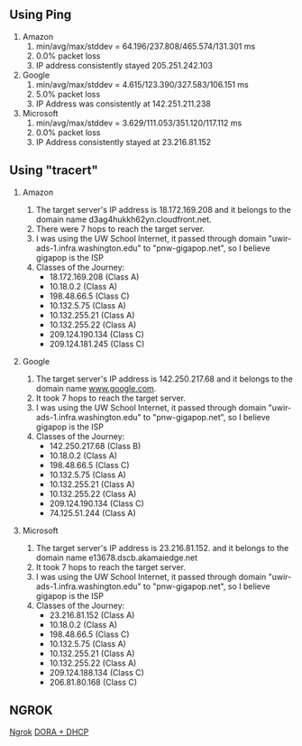 ## Using Ping
1. Amazon
   1. min/avg/max/stddev = 64.196/237.808/465.574/131.301 ms
   2. 0.0% packet loss
   3. IP address consistently stayed 205.251.242.103
2. Google
   1. min/avg/max/stddev = 4.615/123.390/327.583/106.151 ms
   2. 5.0% packet loss
   3. IP Address was consistently at 142.251.211.238
3. Microsoft
   1. min/avg/max/stddev = 3.629/111.053/351.120/117.112 ms
   2. 0.0% packet loss
   3. IP Address consistently stayed at 23.216.81.152



## Using "tracert" 
1. Amazon
   1. The target server's IP address is 18.172.169.208 and it belongs to the domain name d3ag4hukkh62yn.cloudfront.net.
   2. There were 7 hops to reach the target server.
   3. I was using the UW School Internet, it passed through domain "uwir-ads-1.infra.washington.edu" to "pnw-gigapop.net", so I believe gigapop is the ISP
   4. Classes of the Journey:
      - 18.172.169.208 (Class A) 
      - 10.18.0.2 (Class A)
      - 198.48.66.5 (Class C) 
      - 10.132.5.75 (Class A) 
      - 10.132.255.21 (Class A) 
      - 10.132.255.22 (Class A) 
      - 209.124.190.134 (Class C) 
      - 209.124.181.245 (Class C)

2. Google
   1. The target server's IP address is 142.250.217.68 and it belongs to the domain name www.google.com.
   2. It took 7 hops to reach the target server.
   3. I was using the UW School Internet, it passed through domain "uwir-ads-1.infra.washington.edu" to "pnw-gigapop.net", so I believe gigapop is the ISP
   4. Classes of the Journey: 
      - 142.250.217.68 (Class B)
      - 10.18.0.2 (Class A) 
      - 198.48.66.5 (Class C) 
      - 10.132.5.75 (Class A) 
      - 10.132.255.21 (Class A) 
      - 10.132.255.22 (Class A) 
      - 209.124.190.134 (Class C) 
      - 74.125.51.244 (Class A)

3. Microsoft
   1. The target server's IP address is 23.216.81.152. and it belongs to the domain name e13678.dscb.akamaiedge.net 
   2. It took 7 hops to reach the target server.
   3. I was using the UW School Internet, it passed through domain "uwir-ads-1.infra.washington.edu" to "pnw-gigapop.net", so I believe gigapop is the ISP
   4. Classes of the Journey: 
      - 23.216.81.152 (Class A) 
      - 10.18.0.2 (Class A) 
      - 198.48.66.5 (Class C) 
      - 10.132.5.75 (Class A) 
      - 10.132.255.21 (Class A) 
      - 10.132.255.22 (Class A) 
      - 209.124.188.134 (Class C) 
      - 206.81.80.168 (Class C)

## NGROK 

[Ngrok](https://github.com/ahmedg10/tcptools/blob/34ee7c00d95066293d32a63c16014ef3c01d2cfb/ngrok-proof.jpg)
[DORA + DHCP](https://github.com/ahmedg10/tcptools/blob/main/Dora%2Blease.jpg)



